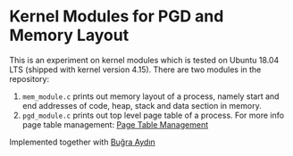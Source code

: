 # Kernel Modules for PGD and Memory Layout

This is an experiment on kernel modules which is tested on Ubuntu 18.04 LTS (shipped with kernel version 4.15). 
There are two modules in the repository:
1. `mem_module.c` prints out memory layout of a process, namely start and end addresses of code, heap, stack and data section in memory.
2. `pgd_module.c` prints out top level page table of a process. For more info page table management: [Page Table Management](https://www.kernel.org/doc/gorman/html/understand/understand006.html)

Implemented together with [Buğra Aydın](https://github.com/bugraaydin/)

